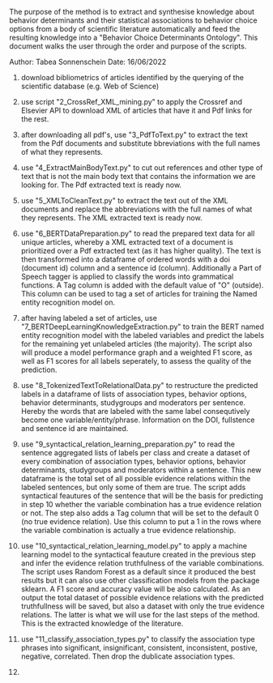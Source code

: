 The purpose of the method is to extract and synthesise knowledge about behavior determinants and their statistical associations to behavior choice options from a body of scientific literature automatically and feed the resulting knowledge into a "Behavior Choice Determinants Ontology". This document walks the user through the order and purpose of the scripts. 

Author: Tabea Sonnenschein
Date: 16/06/2022

1) download bibliometrics of articles identified by the querying of the scientific database (e.g. Web of Science)

2) use script "2_CrossRef_XML_mining.py" to apply the Crossref and Elsevier API to download XML of articles that have it and Pdf links for the rest. 

3) after downloading all pdf's, use "3_PdfToText.py" to extract the text from the Pdf documents and substitute bbreviations with the full names of what they represents.

4) use "4_ExtractMainBodyText.py" to cut out references and other type of text that is not the main body text that contains the information we are looking for. The Pdf extracted text is ready now.

5) use "5_XMLToCleanText.py" to extract the text out of the XML documents and replace the abbreviations with the full names of what they represents. The XML extracted text is ready  now.

6) use "6_BERTDataPreparation.py" to read the prepared text data for all unique articles, whereby a XML extracted text of a document is prioritized over a Pdf extracted text (as it has higher quality). The text is then transformed into a dataframe of ordered words with a doi (document id) column and a sentence id (column). Additionally a Part of Speech tagger is applied to classify the words into grammatical functions. A Tag column is added with the default value of "O" (outside). This column can be used to tag a set of articles for training the Named entity recognition model on.

7) after having labeled a set of articles, use "7_BERTDeepLearningKnowledgeExtraction.py" to train the BERT named entity recognition model with the labeled variables and predict the labels for the remaining yet unlabeled articles (the majority). The script also will produce a model performance graph and a weighted F1 score, as well as F1 scores for all labels seperately, to assess the quality of the prediction.

8) use "8_TokenizedTextToRelationalData.py" to restructure the predicted labels in a dataframe of lists of association types, behavior options, behavior determinants, studygroups and moderators per sentence. Hereby the words that are labeled with the same label consequtively become one variable/entity/phrase. Information on the DOI, fullstence and sentence id are maintained.

9) use "9_syntactical_relation_learning_preparation.py" to read the sentence aggregated lists of labels per class and create a dataset of every combination of association types, behavior options, behavior determinants, studygroups and moderators within a sentence. This new dataframe is the total set of all possible evidence relations within the labeled sentences, but only some of them are true. The script adds syntactical feautures of the sentence that will be the basis for predicting in step 10 whether the variable combination has a true evidence relation or not. The step also adds a Tag column that will be set to the default 0 (no true evidence relation). Use this column to put a 1 in the rows where the variable combination is actually a true evidence relationship.

10) use "10_syntactical_relation_learning_model.py" to apply a machine learning model to the syntactical feauture created in the previous step and infer the evidence relation truthfulness of the variable combinations. The script uses Random Forest as a default since it produced the best results but it can also use other classification models from the package sklearn. A F1 score and accuracy value will be also calculated. As an output the total dataset of possible evidence relations with the predicted truthfullness will be saved, but also a dataset with only the true evidence relations. The latter is what we will use for the last steps of the method. This is the extracted knowledge of the literature.

11) use "11_classify_association_types.py" to classify the association type phrases into significant, insignificant, consistent, inconsistent, postive, negative, correlated. Then drop the dublicate association types.

12)  
